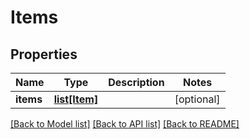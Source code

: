 # Items

## Properties
Name | Type | Description | Notes
------------ | ------------- | ------------- | -------------
**items** | [**list[Item]**](Item.md) |  | [optional] 

[[Back to Model list]](../README.md#documentation-for-models) [[Back to API list]](../README.md#documentation-for-api-endpoints) [[Back to README]](../README.md)


